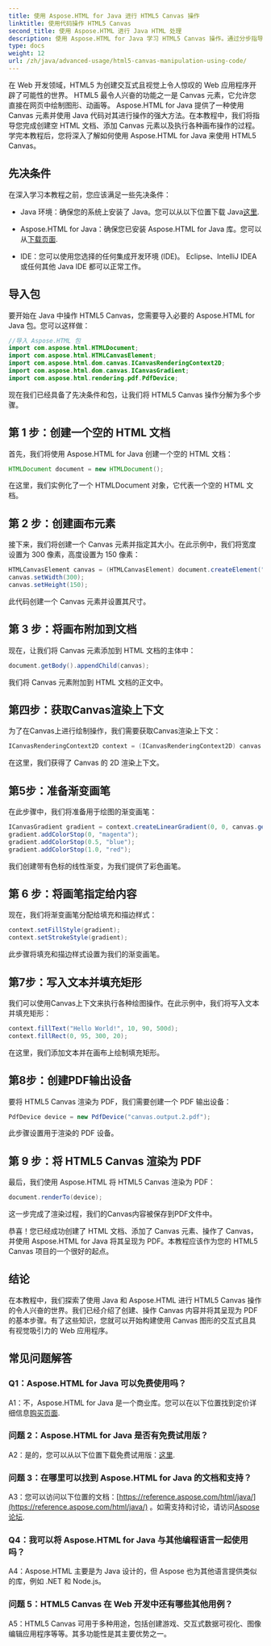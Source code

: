 ```yaml
---
title: 使用 Aspose.HTML for Java 进行 HTML5 Canvas 操作
linktitle: 使用代码操作 HTML5 Canvas
second_title: 使用 Aspose.HTML 进行 Java HTML 处理
description: 使用 Aspose.HTML for Java 学习 HTML5 Canvas 操作。通过分步指导创建交互式图形。
type: docs
weight: 12
url: /zh/java/advanced-usage/html5-canvas-manipulation-using-code/
---
```

在 Web 开发领域，HTML5 为创建交互式且视觉上令人惊叹的 Web 应用程序开辟了可能性的世界。 HTML5 最令人兴奋的功能之一是 Canvas 元素，它允许您直接在网页中绘制图形、动画等。 Aspose.HTML for Java 提供了一种使用 Canvas 元素并使用 Java 代码对其进行操作的强大方法。在本教程中，我们将指导您完成创建空 HTML 文档、添加 Canvas 元素以及执行各种画布操作的过程。学完本教程后，您将深入了解如何使用 Aspose.HTML for Java 来使用 HTML5 Canvas。

## 先决条件

在深入学习本教程之前，您应该满足一些先决条件：

-  Java 环境：确保您的系统上安装了 Java。您可以从以下位置下载 Java[这里](https://www.java.com/download/).

-  Aspose.HTML for Java：确保您已安装 Aspose.HTML for Java 库。您可以从[下载页面](https://releases.aspose.com/html/java/).

- IDE：您可以使用您选择的任何集成开发环境 (IDE)。 Eclipse、IntelliJ IDEA 或任何其他 Java IDE 都可以正常工作。

## 导入包

要开始在 Java 中操作 HTML5 Canvas，您需要导入必要的 Aspose.HTML for Java 包。您可以这样做：

```java
//导入 Aspose.HTML 包
import com.aspose.html.HTMLDocument;
import com.aspose.html.HTMLCanvasElement;
import com.aspose.html.dom.canvas.ICanvasRenderingContext2D;
import com.aspose.html.dom.canvas.ICanvasGradient;
import com.aspose.html.rendering.pdf.PdfDevice;
```

现在我们已经具备了先决条件和包，让我们将 HTML5 Canvas 操作分解为多个步骤。

## 第 1 步：创建一个空的 HTML 文档

首先，我们将使用 Aspose.HTML for Java 创建一个空的 HTML 文档：

```java
HTMLDocument document = new HTMLDocument();
```

在这里，我们实例化了一个 HTMLDocument 对象，它代表一个空的 HTML 文档。

## 第 2 步：创建画布元素

接下来，我们将创建一个 Canvas 元素并指定其大小。在此示例中，我们将宽度设置为 300 像素，高度设置为 150 像素：

```java
HTMLCanvasElement canvas = (HTMLCanvasElement) document.createElement("canvas");
canvas.setWidth(300);
canvas.setHeight(150);
```

此代码创建一个 Canvas 元素并设置其尺寸。

## 第 3 步：将画布附加到文档

现在，让我们将 Canvas 元素添加到 HTML 文档的主体中：

```java
document.getBody().appendChild(canvas);
```

我们将 Canvas 元素附加到 HTML 文档的正文中。

## 第四步：获取Canvas渲染上下文

为了在Canvas上进行绘制操作，我们需要获取Canvas渲染上下文：

```java
ICanvasRenderingContext2D context = (ICanvasRenderingContext2D) canvas.getContext("2d");
```

在这里，我们获得了 Canvas 的 2D 渲染上下文。

## 第5步：准备渐变画笔

在此步骤中，我们将准备用于绘图的渐变画笔：

```java
ICanvasGradient gradient = context.createLinearGradient(0, 0, canvas.getWidth(), 0);
gradient.addColorStop(0, "magenta");
gradient.addColorStop(0.5, "blue");
gradient.addColorStop(1.0, "red");
```

我们创建带有色标的线性渐变，为我们提供了彩色画笔。

## 第 6 步：将画笔指定给内容

现在，我们将渐变画笔分配给填充和描边样式：

```java
context.setFillStyle(gradient);
context.setStrokeStyle(gradient);
```

此步骤将填充和描边样式设置为我们的渐变画笔。

## 第7步：写入文本并填充矩形

我们可以使用Canvas上下文来执行各种绘图操作。在此示例中，我们将写入文本并填充矩形：

```java
context.fillText("Hello World!", 10, 90, 500d);
context.fillRect(0, 95, 300, 20);
```

在这里，我们添加文本并在画布上绘制填充矩形。

## 第8步：创建PDF输出设备

要将 HTML5 Canvas 渲染为 PDF，我们需要创建一个 PDF 输出设备：

```java
PdfDevice device = new PdfDevice("canvas.output.2.pdf");
```

此步骤设置用于渲染的 PDF 设备。

## 第 9 步：将 HTML5 Canvas 渲染为 PDF

最后，我们使用 Aspose.HTML 将 HTML5 Canvas 渲染为 PDF：

```java
document.renderTo(device);
```

这一步完成了渲染过程，我们的Canvas内容被保存到PDF文件中。

恭喜！您已经成功创建了 HTML 文档、添加了 Canvas 元素、操作了 Canvas，并使用 Aspose.HTML for Java 将其呈现为 PDF。本教程应该作为您的 HTML5 Canvas 项目的一个很好的起点。

## 结论

在本教程中，我们探索了使用 Java 和 Aspose.HTML 进行 HTML5 Canvas 操作的令人兴奋的世界。我们已经介绍了创建、操作 Canvas 内容并将其呈现为 PDF 的基本步骤。有了这些知识，您就可以开始构建使用 Canvas 图形的交互式且具有视觉吸引力的 Web 应用程序。

## 常见问题解答

### Q1：Aspose.HTML for Java 可以免费使用吗？

 A1：不，Aspose.HTML for Java 是一个商业库。您可以在以下位置找到定价详细信息[购买页面](https://purchase.aspose.com/buy).

### 问题 2：Aspose.HTML for Java 是否有免费试用版？

 A2：是的，您可以从以下位置下载免费试用版：[这里](https://releases.aspose.com/).

### 问题 3：在哪里可以找到 Aspose.HTML for Java 的文档和支持？

 A3：您可以访问以下位置的文档：[https://reference.aspose.com/html/java/](https://reference.aspose.com/html/java/) 。如需支持和讨论，请访问[Aspose 论坛](https://forum.aspose.com/).

### Q4：我可以将 Aspose.HTML for Java 与其他编程语言一起使用吗？

A4：Aspose.HTML 主要是为 Java 设计的，但 Aspose 也为其他语言提供类似的库，例如 .NET 和 Node.js。

### 问题 5：HTML5 Canvas 在 Web 开发中还有哪些其他用例？

A5：HTML5 Canvas 可用于多种用途，包括创建游戏、交互式数据可视化、图像编辑应用程序等等。其多功能性是其主要优势之一。